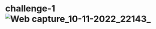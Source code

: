 # challenge-1![Web capture_10-11-2022_22143_](https://user-images.githubusercontent.com/117026412/201266547-2320453b-1704-483d-9723-5bb0f494766e.jpeg)
